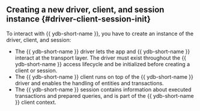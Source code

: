 ## Creating a new driver, client, and session instance {#driver-client-session-init}

To interact with {{ ydb-short-name }}, you have to create an instance of the driver, client, and session:

* The {{ ydb-short-name }} driver lets the app and {{ ydb-short-name }} interact at the transport layer. The driver must exist throughout the {{ ydb-short-name }} access lifecycle and be initialized before creating a client or session.
* The {{ ydb-short-name }} client runs on top of the {{ ydb-short-name }} driver and enables the handling of entities and transactions.
* The {{ ydb-short-name }} session contains information about executed transactions and prepared queries, and is part of the {{ ydb-short-name }} client context.

